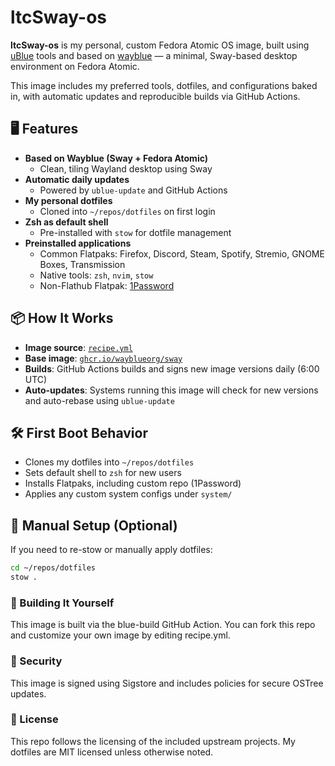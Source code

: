 # ltcSway-os

**ltcSway-os** is my personal, custom Fedora Atomic OS image, built using [uBlue](https://github.com/ublue-os) tools and based on [wayblue](https://github.com/lucastcottle/wayblue-fork) — a minimal, Sway-based desktop environment on Fedora Atomic.

This image includes my preferred tools, dotfiles, and configurations baked in, with automatic updates and reproducible builds via GitHub Actions.


## 🖥️ Features

- **Based on Wayblue (Sway + Fedora Atomic)**
  - Clean, tiling Wayland desktop using Sway
- **Automatic daily updates**
  - Powered by `ublue-update` and GitHub Actions
- **My personal dotfiles**
  - Cloned into `~/repos/dotfiles` on first login
- **Zsh as default shell**
  - Pre-installed with `stow` for dotfile management
- **Preinstalled applications**
  - Common Flatpaks: Firefox, Discord, Steam, Spotify, Stremio, GNOME Boxes, Transmission
  - Native tools: `zsh`, `nvim`, `stow`
  - Non-Flathub Flatpak: [1Password](https://1password.com/linux/)


## 📦 How It Works

- **Image source**: [`recipe.yml`](./recipe.yml)
- **Base image**: [`ghcr.io/wayblueorg/sway`](https://github.com/lucastcottle/wayblue-fork)
- **Builds**: GitHub Actions builds and signs new image versions daily (6:00 UTC)
- **Auto-updates**: Systems running this image will check for new versions and auto-rebase using `ublue-update`



## 🛠️ First Boot Behavior

- Clones my dotfiles into `~/repos/dotfiles`
- Sets default shell to `zsh` for new users
- Installs Flatpaks, including custom repo (1Password)
- Applies any custom system configs under `system/`


## 🧰 Manual Setup (Optional)

If you need to re-stow or manually apply dotfiles:
```bash
cd ~/repos/dotfiles
stow . 
```

### 🚀 Building It Yourself

This image is built via the blue-build GitHub Action. You can fork this repo and customize your own image by editing recipe.yml.

### 🔐 Security

This image is signed using Sigstore and includes policies for secure OSTree updates.

### 🧾 License

This repo follows the licensing of the included upstream projects. My dotfiles are MIT licensed unless otherwise noted. 
